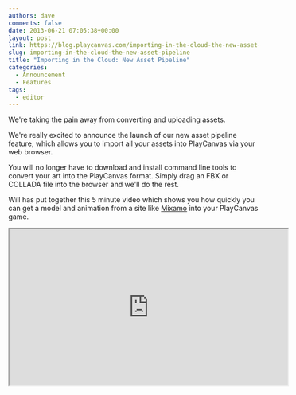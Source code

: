 ```yaml
---
authors: dave
comments: false
date: 2013-06-21 07:05:38+00:00
layout: post
link: https://blog.playcanvas.com/importing-in-the-cloud-the-new-asset-pipeline/
slug: importing-in-the-cloud-the-new-asset-pipeline
title: "Importing in the Cloud: New Asset Pipeline"
categories:
  - Announcement
  - Features
tags:
  - editor
---
```


We're taking the pain away from converting and uploading assets.

We're really excited to announce the launch of our new asset pipeline feature, which allows you to import all your assets into PlayCanvas via your web browser.

You will no longer have to download and install command line tools to convert your art into the PlayCanvas format. Simply drag an FBX or COLLADA file into the browser and we'll do the rest.

Will has put together this 5 minute video which shows you how quickly you can get a model and animation from a site like [Mixamo](https://www.mixamo.com/) into your PlayCanvas game.

<div className="iframe-container">
    <iframe loading="lazy" width="560" height="315" src="https://www.youtube.com/embed/qy_fRcV-3wk" title="YouTube video player" allow="accelerometer; autoplay; clipboard-write; encrypted-media; gyroscope; picture-in-picture" allowfullscreen></iframe>
</div>
